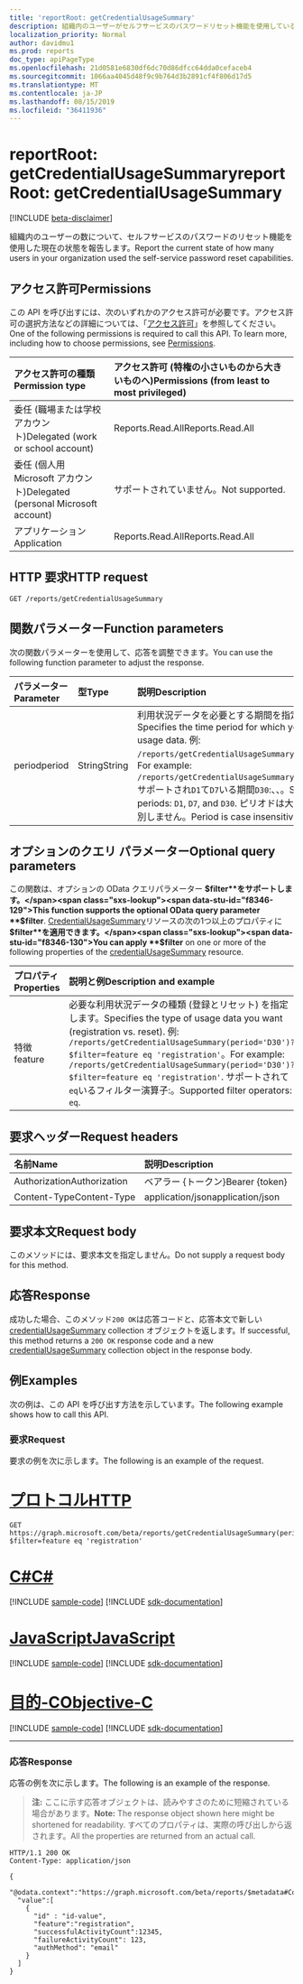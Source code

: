 ```yaml
---
title: 'reportRoot: getCredentialUsageSummary'
description: 組織内のユーザーがセルフサービスのパスワードリセット機能を使用している現在の状態を報告します。
localization_priority: Normal
author: davidmu1
ms.prod: reports
doc_type: apiPageType
ms.openlocfilehash: 21d0581e6830df6dc70d86dfcc64dda0cefaceb4
ms.sourcegitcommit: 1066aa4045d48f9c9b764d3b2891cf4f806d17d5
ms.translationtype: MT
ms.contentlocale: ja-JP
ms.lasthandoff: 08/15/2019
ms.locfileid: "36411936"
---
```

# <a name="reportroot-getcredentialusagesummary"></a><span data-ttu-id="f8346-103">reportRoot: getCredentialUsageSummary</span><span class="sxs-lookup"><span data-stu-id="f8346-103">reportRoot: getCredentialUsageSummary</span></span>

[!INCLUDE [beta-disclaimer](../../includes/beta-disclaimer.md)]

<span data-ttu-id="f8346-104">組織内のユーザーの数について、セルフサービスのパスワードのリセット機能を使用した現在の状態を報告します。</span><span class="sxs-lookup"><span data-stu-id="f8346-104">Report the current state of how many users in your organization used the self-service password reset capabilities.</span></span>

## <a name="permissions"></a><span data-ttu-id="f8346-105">アクセス許可</span><span class="sxs-lookup"><span data-stu-id="f8346-105">Permissions</span></span>

<span data-ttu-id="f8346-p101">この API を呼び出すには、次のいずれかのアクセス許可が必要です。アクセス許可の選択方法などの詳細については、「[アクセス許可](/graph/permissions-reference)」を参照してください。</span><span class="sxs-lookup"><span data-stu-id="f8346-p101">One of the following permissions is required to call this API. To learn more, including how to choose permissions, see [Permissions](/graph/permissions-reference).</span></span>

| <span data-ttu-id="f8346-108">アクセス許可の種類</span><span class="sxs-lookup"><span data-stu-id="f8346-108">Permission type</span></span>                        | <span data-ttu-id="f8346-109">アクセス許可 (特権の小さいものから大きいものへ)</span><span class="sxs-lookup"><span data-stu-id="f8346-109">Permissions (from least to most privileged)</span></span> |
|:---------------------------------------|:--------------------------------------------|
| <span data-ttu-id="f8346-110">委任 (職場または学校アカウント)</span><span class="sxs-lookup"><span data-stu-id="f8346-110">Delegated (work or school account)</span></span>     | <span data-ttu-id="f8346-111">Reports.Read.All</span><span class="sxs-lookup"><span data-stu-id="f8346-111">Reports.Read.All</span></span> |
| <span data-ttu-id="f8346-112">委任 (個人用 Microsoft アカウント)</span><span class="sxs-lookup"><span data-stu-id="f8346-112">Delegated (personal Microsoft account)</span></span> | <span data-ttu-id="f8346-113">サポートされていません。</span><span class="sxs-lookup"><span data-stu-id="f8346-113">Not supported.</span></span> |
| <span data-ttu-id="f8346-114">アプリケーション</span><span class="sxs-lookup"><span data-stu-id="f8346-114">Application</span></span>                            | <span data-ttu-id="f8346-115">Reports.Read.All</span><span class="sxs-lookup"><span data-stu-id="f8346-115">Reports.Read.All</span></span> |

## <a name="http-request"></a><span data-ttu-id="f8346-116">HTTP 要求</span><span class="sxs-lookup"><span data-stu-id="f8346-116">HTTP request</span></span>

<!-- { "blockType": "ignored" } -->

```http
GET /reports/getCredentialUsageSummary
```

## <a name="function-parameters"></a><span data-ttu-id="f8346-117">関数パラメーター</span><span class="sxs-lookup"><span data-stu-id="f8346-117">Function parameters</span></span>

<span data-ttu-id="f8346-118">次の関数パラメーターを使用して、応答を調整できます。</span><span class="sxs-lookup"><span data-stu-id="f8346-118">You can use the following function parameter to adjust the response.</span></span>

| <span data-ttu-id="f8346-119">パラメーター</span><span class="sxs-lookup"><span data-stu-id="f8346-119">Parameter</span></span> | <span data-ttu-id="f8346-120">型</span><span class="sxs-lookup"><span data-stu-id="f8346-120">Type</span></span> | <span data-ttu-id="f8346-121">説明</span><span class="sxs-lookup"><span data-stu-id="f8346-121">Description</span></span> |
|:--------- |:---- |:----------- |
| <span data-ttu-id="f8346-122">period</span><span class="sxs-lookup"><span data-stu-id="f8346-122">period</span></span> | <span data-ttu-id="f8346-123">String</span><span class="sxs-lookup"><span data-stu-id="f8346-123">String</span></span> | <span data-ttu-id="f8346-124">利用状況データを必要とする期間を指定します。</span><span class="sxs-lookup"><span data-stu-id="f8346-124">Specifies the time period for which you need the usage data.</span></span> <span data-ttu-id="f8346-125">例: `/reports/getCredentialUsageSummary(period='D30')`。</span><span class="sxs-lookup"><span data-stu-id="f8346-125">For example: `/reports/getCredentialUsageSummary(period='D30')`.</span></span> <span data-ttu-id="f8346-126">サポートされ`D1`て`D7`いる期間`D30`:、、。</span><span class="sxs-lookup"><span data-stu-id="f8346-126">Supported periods: `D1`, `D7`, and `D30`.</span></span> <span data-ttu-id="f8346-127">ピリオドは大文字と小文字を区別しません。</span><span class="sxs-lookup"><span data-stu-id="f8346-127">Period is case insensitive.</span></span> |

## <a name="optional-query-parameters"></a><span data-ttu-id="f8346-128">オプションのクエリ パラメーター</span><span class="sxs-lookup"><span data-stu-id="f8346-128">Optional query parameters</span></span>

<span data-ttu-id="f8346-129">この関数は、オプションの OData クエリパラメーター **$filter**をサポートします。</span><span class="sxs-lookup"><span data-stu-id="f8346-129">This function supports the optional OData query parameter **$filter**.</span></span> <span data-ttu-id="f8346-130">[CredentialUsageSummary](../resources/credentialusagesummary.md)リソースの次の1つ以上のプロパティに **$filter**を適用できます。</span><span class="sxs-lookup"><span data-stu-id="f8346-130">You can apply **$filter** on one or more of the following properties of the [credentialUsageSummary](../resources/credentialusagesummary.md) resource.</span></span>

| <span data-ttu-id="f8346-131">プロパティ</span><span class="sxs-lookup"><span data-stu-id="f8346-131">Properties</span></span> | <span data-ttu-id="f8346-132">説明と例</span><span class="sxs-lookup"><span data-stu-id="f8346-132">Description and example</span></span> |
|:---- |:----------- |
| <span data-ttu-id="f8346-133">特徴</span><span class="sxs-lookup"><span data-stu-id="f8346-133">feature</span></span> | <span data-ttu-id="f8346-134">必要な利用状況データの種類 (登録とリセット) を指定します。</span><span class="sxs-lookup"><span data-stu-id="f8346-134">Specifies the type of usage data you want (registration vs. reset).</span></span> <span data-ttu-id="f8346-135">例: `/reports/getCredentialUsageSummary(period='D30')?$filter=feature eq 'registration'`。</span><span class="sxs-lookup"><span data-stu-id="f8346-135">For example: `/reports/getCredentialUsageSummary(period='D30')?$filter=feature eq 'registration'`.</span></span> <span data-ttu-id="f8346-136">サポートされて`eq`いるフィルター演算子:。</span><span class="sxs-lookup"><span data-stu-id="f8346-136">Supported filter operators: `eq`.</span></span> |

## <a name="request-headers"></a><span data-ttu-id="f8346-137">要求ヘッダー</span><span class="sxs-lookup"><span data-stu-id="f8346-137">Request headers</span></span>

| <span data-ttu-id="f8346-138">名前</span><span class="sxs-lookup"><span data-stu-id="f8346-138">Name</span></span>          | <span data-ttu-id="f8346-139">説明</span><span class="sxs-lookup"><span data-stu-id="f8346-139">Description</span></span>   |
|:--------------|:--------------|
| <span data-ttu-id="f8346-140">Authorization</span><span class="sxs-lookup"><span data-stu-id="f8346-140">Authorization</span></span> | <span data-ttu-id="f8346-141">ベアラー {トークン}</span><span class="sxs-lookup"><span data-stu-id="f8346-141">Bearer {token}</span></span> |
| <span data-ttu-id="f8346-142">Content-Type</span><span class="sxs-lookup"><span data-stu-id="f8346-142">Content-Type</span></span> | <span data-ttu-id="f8346-143">application/json</span><span class="sxs-lookup"><span data-stu-id="f8346-143">application/json</span></span> |

## <a name="request-body"></a><span data-ttu-id="f8346-144">要求本文</span><span class="sxs-lookup"><span data-stu-id="f8346-144">Request body</span></span>

<span data-ttu-id="f8346-145">このメソッドには、要求本文を指定しません。</span><span class="sxs-lookup"><span data-stu-id="f8346-145">Do not supply a request body for this method.</span></span>

## <a name="response"></a><span data-ttu-id="f8346-146">応答</span><span class="sxs-lookup"><span data-stu-id="f8346-146">Response</span></span>

<span data-ttu-id="f8346-147">成功した場合、このメソッド`200 OK`は応答コードと、応答本文で新しい[credentialUsageSummary](../resources/credentialusagesummary.md) collection オブジェクトを返します。</span><span class="sxs-lookup"><span data-stu-id="f8346-147">If successful, this method returns a `200 OK` response code and a new [credentialUsageSummary](../resources/credentialusagesummary.md) collection object in the response body.</span></span>

## <a name="examples"></a><span data-ttu-id="f8346-148">例</span><span class="sxs-lookup"><span data-stu-id="f8346-148">Examples</span></span>

<span data-ttu-id="f8346-149">次の例は、この API を呼び出す方法を示しています。</span><span class="sxs-lookup"><span data-stu-id="f8346-149">The following example shows how to call this API.</span></span>

### <a name="request"></a><span data-ttu-id="f8346-150">要求</span><span class="sxs-lookup"><span data-stu-id="f8346-150">Request</span></span>

<span data-ttu-id="f8346-151">要求の例を次に示します。</span><span class="sxs-lookup"><span data-stu-id="f8346-151">The following is an example of the request.</span></span>

# <a name="httptabhttp"></a>[<span data-ttu-id="f8346-152">プロトコル</span><span class="sxs-lookup"><span data-stu-id="f8346-152">HTTP</span></span>](#tab/http)
<!-- {
  "blockType": "request",
  "name": "reportroot_getcredentialusagesummary"
}-->

```http
GET https://graph.microsoft.com/beta/reports/getCredentialUsageSummary(period='D30')?$filter=feature eq 'registration'
```
# <a name="ctabcsharp"></a>[<span data-ttu-id="f8346-153">C#</span><span class="sxs-lookup"><span data-stu-id="f8346-153">C#</span></span>](#tab/csharp)
[!INCLUDE [sample-code](../includes/snippets/csharp/reportroot-getcredentialusagesummary-csharp-snippets.md)]
[!INCLUDE [sdk-documentation](../includes/snippets/snippets-sdk-documentation-link.md)]

# <a name="javascripttabjavascript"></a>[<span data-ttu-id="f8346-154">JavaScript</span><span class="sxs-lookup"><span data-stu-id="f8346-154">JavaScript</span></span>](#tab/javascript)
[!INCLUDE [sample-code](../includes/snippets/javascript/reportroot-getcredentialusagesummary-javascript-snippets.md)]
[!INCLUDE [sdk-documentation](../includes/snippets/snippets-sdk-documentation-link.md)]

# <a name="objective-ctabobjc"></a>[<span data-ttu-id="f8346-155">目的-C</span><span class="sxs-lookup"><span data-stu-id="f8346-155">Objective-C</span></span>](#tab/objc)
[!INCLUDE [sample-code](../includes/snippets/objc/reportroot-getcredentialusagesummary-objc-snippets.md)]
[!INCLUDE [sdk-documentation](../includes/snippets/snippets-sdk-documentation-link.md)]

---


### <a name="response"></a><span data-ttu-id="f8346-156">応答</span><span class="sxs-lookup"><span data-stu-id="f8346-156">Response</span></span>

<span data-ttu-id="f8346-157">応答の例を次に示します。</span><span class="sxs-lookup"><span data-stu-id="f8346-157">The following is an example of the response.</span></span>

> <span data-ttu-id="f8346-158">**注:** ここに示す応答オブジェクトは、読みやすさのために短縮されている場合があります。</span><span class="sxs-lookup"><span data-stu-id="f8346-158">**Note:** The response object shown here might be shortened for readability.</span></span> <span data-ttu-id="f8346-159">すべてのプロパティは、実際の呼び出しから返されます。</span><span class="sxs-lookup"><span data-stu-id="f8346-159">All the properties are returned from an actual call.</span></span>

<!-- {
  "blockType": "response",
  "truncated": true,
  "@odata.type": "microsoft.graph.credentialUsageSummary",
  "isCollection": true
} -->

```http
HTTP/1.1 200 OK
Content-Type: application/json

{
  "@odata.context":"https://graph.microsoft.com/beta/reports/$metadata#Collection(microsoft.graph.getCredentialUsageSummary)",
  "value":[
    {
      "id" : "id-value",
      "feature":"registration",
      "successfulActivityCount":12345,
      "failureActivityCount": 123,
      "authMethod": "email"
    }
  ]
}
```

<!-- uuid: 16cd6b66-4b1a-43a1-adaf-3a886856ed98
2019-02-04 14:57:30 UTC -->
<!-- {
  "type": "#page.annotation",
  "description": "reportRoot: getCredentialUsageSummary",
  "keywords": "",
  "section": "documentation",
  "tocPath": ""
}-->
